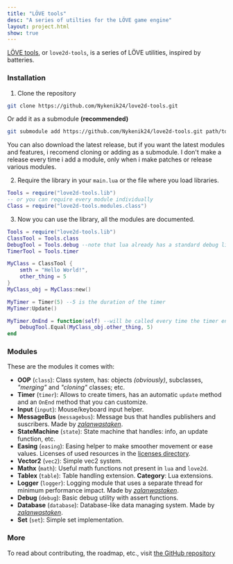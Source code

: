 ```yaml
---
title: "LÖVE tools"
desc: "A series of utilties for the LÖVE game engine"
layout: project.html
show: true
---
```


[LÖVE tools](https://github.com/Nykenik24/love2d-tools), or `love2d-tools`, is a series of LÖVE utilities, inspired by batteries.

### Installation
1. Clone the repository
```bash
git clone https://github.com/Nykenik24/love2d-tools.git
```
Or add it as a submodule **(recommended)**
```bash
git submodule add https://github.com/Nykenik24/love2d-tools.git path/to/library
```
You can also download the latest release, but if you want the latest modules and features, i recomend cloning or adding as a submodule. I don't make a release every time i add a module, only when i
make patches or release various modules.

2. Require the library in your `main.lua` or the file where you load libraries.
```lua
Tools = require("love2d-tools.lib")
-- or you can require every module individually
Class = require("love2d-tools.modules.class")
```

3. Now you can use the library, all the modules are documented.
```lua
Tools = require("love2d-tools.lib")
ClassTool = Tools.class
DebugTool = Tools.debug --note that lua already has a standard debug library, so don't name the module "debug".
TimerTool = Tools.timer

MyClass = ClassTool {
    smth = "Hello World!",
    other_thing = 5
}
MyClass_obj = MyClass:new()

MyTimer = Timer(5) --5 is the duration of the timer
MyTimer:Update()

MyTimer.OnEnd = function(self) --will be called every time the timer ends
    DebugTool.Equal(MyClass_obj.other_thing, 5)
end
```

### Modules
These are the modules it comes with:
- **OOP** (`class`): Class system, has: objects *(obviously)*, subclasses, *"merging"* and *"cloning"* classes; etc.
- **Timer** (`timer`): Allows to create timers, has an automatic `update` method and an `OnEnd` method that you can customize.
- **Input** (`input`): Mouse/keyboard input helper.
- **MessageBus** (`messagebus`): Message bus that handles publishers and suscribers. Made by *[zalanwastaken](https://github.com/zalanwastaken)*.
- **StateMachine** (`state`): State machine that handles: info, an update function, etc.
- **Easing** (`easing`): Easing helper to make smoother movement or ease values. Licenses of used resources in the [licenses directory](https://github.com/Nykenik24/love2d-tools/tree/main/licenses).
- **Vector2** (`vec2`): Simple vec2 system.
- **Mathx** (`math`): Useful math functions not present in `lua` and `love2d`.
- **Tablex** (`table`): Table handling extension. **Category**: Lua extensions.
- **Logger** (`logger`): Logging module that uses a separate thread for minimum performance impact. Made by *[zalanwastaken](https://github.com/zalanwastaken)*.
- **Debug** (`debug`): Basic debug utility with assert functions.
- **Database** (`database`): Database-like data managing system. Made by *[zalanwastaken](https://github.com/zalanwastaken)*.
- **Set** (`set`): Simple set implementation.

### More
To read about contributing, the roadmap, etc., visit [the GitHub repository](https://github.com/Nykenik24/love2d-tools)
